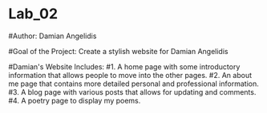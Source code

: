 # Lab_02
#Author: Damian Angelidis

#Goal of the Project: Create a stylish website for Damian Angelidis

#Damian's Website Includes:
#1. A home page with some introductory information that allows people to move into the other pages.
#2. An about me page that contains more detailed personal and professional information.
#3. A blog page with various posts that allows for updating and comments.
#4. A poetry page to display my poems.